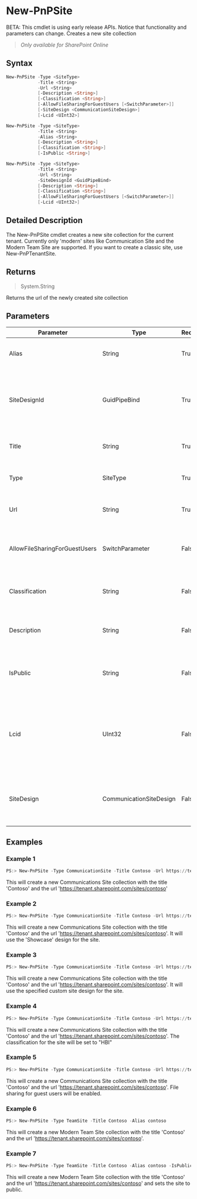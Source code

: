 # New-PnPSite
BETA: This cmdlet is using early release APIs. Notice that functionality and parameters can change. Creates a new site collection
>*Only available for SharePoint Online*
## Syntax
```powershell
New-PnPSite -Type <SiteType>
            -Title <String>
            -Url <String>
            [-Description <String>]
            [-Classification <String>]
            [-AllowFileSharingForGuestUsers [<SwitchParameter>]]
            [-SiteDesign <CommunicationSiteDesign>]
            [-Lcid <UInt32>]
```


```powershell
New-PnPSite -Type <SiteType>
            -Title <String>
            -Alias <String>
            [-Description <String>]
            [-Classification <String>]
            [-IsPublic <String>]
```


```powershell
New-PnPSite -Type <SiteType>
            -Title <String>
            -Url <String>
            -SiteDesignId <GuidPipeBind>
            [-Description <String>]
            [-Classification <String>]
            [-AllowFileSharingForGuestUsers [<SwitchParameter>]]
            [-Lcid <UInt32>]
```


## Detailed Description
The New-PnPSite cmdlet creates a new site collection for the current tenant. Currently only 'modern' sites like Communication Site and the Modern Team Site are supported. If you want to create a classic site, use New-PnPTenantSite.

## Returns
>System.String

Returns the url of the newly created site collection

## Parameters
Parameter|Type|Required|Description
---------|----|--------|-----------
|Alias|String|True|Specifies the alias of the new site collection|
|SiteDesignId|GuidPipeBind|True|Specifies the site design id to use for the new site collection. If specified will override SiteDesign|
|Title|String|True|Specifies the title of the new site collection|
|Type|SiteType|True|@Specifies with type of site to create.|
|Url|String|True|Specifies the full url of the new site collection|
|AllowFileSharingForGuestUsers|SwitchParameter|False|Specifies if guest users can share files in the new site collection|
|Classification|String|False|Specifies the classification of the new site collection|
|Description|String|False|Specifies the description of the new site collection|
|IsPublic|String|False|Specifies if new site collection is public. Defaults to false.|
|Lcid|UInt32|False|Specifies the language of the new site collection. Defaults to the current language of the web connected to.|
|SiteDesign|CommunicationSiteDesign|False|Specifies the site design of the new site collection. Defaults to 'Topic'|
## Examples

### Example 1
```powershell
PS:> New-PnPSite -Type CommunicationSite -Title Contoso -Url https://tenant.sharepoint.com/sites/contoso
```
This will create a new Communications Site collection with the title 'Contoso' and the url 'https://tenant.sharepoint.com/sites/contoso'

### Example 2
```powershell
PS:> New-PnPSite -Type CommunicationSite -Title Contoso -Url https://tenant.sharepoint.com/sites/contoso -SiteDesign Showcase
```
This will create a new Communications Site collection with the title 'Contoso' and the url 'https://tenant.sharepoint.com/sites/contoso'. It will use the 'Showcase' design for the site.

### Example 3
```powershell
PS:> New-PnPSite -Type CommunicationSite -Title Contoso -Url https://tenant.sharepoint.com/sites/contoso -SiteDesignId ae2349d5-97d6-4440-94d1-6516b72449ac
```
This will create a new Communications Site collection with the title 'Contoso' and the url 'https://tenant.sharepoint.com/sites/contoso'. It will use the specified custom site design for the site.

### Example 4
```powershell
PS:> New-PnPSite -Type CommunicationSite -Title Contoso -Url https://tenant.sharepoint.com/sites/contoso -Classification "HBI"
```
This will create a new Communications Site collection with the title 'Contoso' and the url 'https://tenant.sharepoint.com/sites/contoso'. The classification for the site will be set to "HBI"

### Example 5
```powershell
PS:> New-PnPSite -Type CommunicationSite -Title Contoso -Url https://tenant.sharepoint.com/sites/contoso -AllowFileSharingForGuestUsers
```
This will create a new Communications Site collection with the title 'Contoso' and the url 'https://tenant.sharepoint.com/sites/contoso'. File sharing for guest users will be enabled.

### Example 6
```powershell
PS:> New-PnPSite -Type TeamSite -Title Contoso -Alias contoso
```
This will create a new Modern Team Site collection with the title 'Contoso' and the url 'https://tenant.sharepoint.com/sites/contoso'.

### Example 7
```powershell
PS:> New-PnPSite -Type TeamSite -Title Contoso -Alias contoso -IsPublic
```
This will create a new Modern Team Site collection with the title 'Contoso' and the url 'https://tenant.sharepoint.com/sites/contoso' and sets the site to public.

